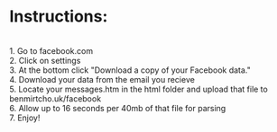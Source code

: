 <h1>Instructions:</h1><br>
1. Go to facebook.com<br>
2. Click on settings<br>
3. At the bottom click "Download a copy of your Facebook data."<br>
4. Download your data from the email you recieve<br>
5. Locate your messages.htm in the html folder and upload that file to benmirtcho.uk/facebook<br>
6. Allow up to 16 seconds per 40mb of that file for parsing<br>
7. Enjoy!<br>
